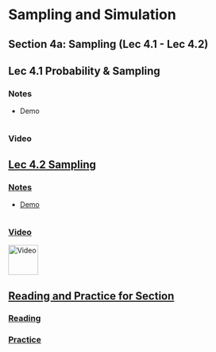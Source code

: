 # Sampling and Simulation

##  Section 4a: Sampling (Lec 4.1 - Lec 4.2)

## Lec 4.1 Probability & Sampling

### Notes

+ Demo
    ```python

    ```

### Video

<a href="url" target="_blank">


## Lec 4.2 Sampling

### Notes

+ Demo
    ```python

    ```

### Video

  <img src="http://files.softicons.com/download/system-icons/windows-8-metro-invert-icons-by-dakirby309/png/64x64/Folders%20&%20OS/My%20Videos.png" alt="Video" width="60px"> 


## Reading and Practice for Section

### Reading


### Practice




